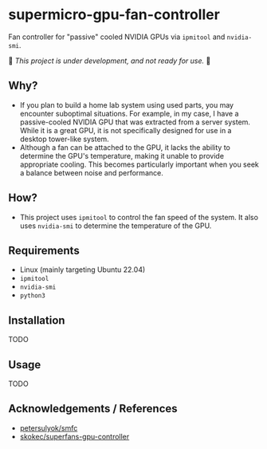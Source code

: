 # supermicro-gpu-fan-controller
Fan controller for "passive" cooled NVIDIA GPUs via `ipmitool` and `nvidia-smi`.

🚧 _This project is under development, and not ready for use._ 🚧

## Why?
- If you plan to build a home lab system using used parts, you may encounter suboptimal situations. For example, in my case, I have a passive-cooled NVIDIA GPU that was extracted from a server system. While it is a great GPU, it is not specifically designed for use in a desktop tower-like system.
- Although a fan can be attached to the GPU, it lacks the ability to determine the GPU's temperature, making it unable to provide appropriate cooling. This becomes particularly important when you seek a balance between noise and performance.

## How?
- This project uses `ipmitool` to control the fan speed of the system. It also uses `nvidia-smi` to determine the temperature of the GPU.

## Requirements
- Linux (mainly targeting Ubuntu 22.04)
- `ipmitool`
- `nvidia-smi`
- `python3`

## Installation
TODO

## Usage
TODO

## Acknowledgements / References
- [petersulyok/smfc](https://github.com/petersulyok/smfc)
- [skokec/superfans-gpu-controller](https://github.com/skokec/superfans-gpu-controller)

